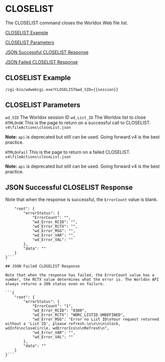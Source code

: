 # CLOSELIST

The CLOSELIST command closes the Worldox Web file list.

[CLOSELIST Example](#closelist-example)

[CLOSELIST Parameters](#closelist-parameters)

[JSON Successful CLOSELIST Response](#json-successful-closelist-response)

[JSON Failed CLOSELIST Response](#json-failed-closelist-response)

## CLOSELIST Example
`/cgi-bin/wdwebcgi.exe?CLOSELIST&wd_SID={{session}}`

## CLOSELIST Parameters
`wd_SID`
The Worldox session ID
`wd_List_ID`
The Worldox list to close
`HTMLOnOK`
This is the page to return on a successful call to CLOSELIST.
`v4\fileActions\closeList.json`

**Note:** `api` is deprecated but still can be used. Going forward v4 is the best practice.

`HTMLOnFail`
This is the page to return on a failed CLOSELIST.
`v4\fileActions\closeList.json`

**Note:** `api` is deprecated but still can be used. Going forward v4 is the best practice.

## JSON Successful CLOSELIST Response

Note that when the response is successful, the `ErrorCount` value is blank. 
```{
    "root": {
        "errorStatus": {
            "ErrorCount": "",
            "wd_Error_RCID": "",
            "wd_Error_RCTX": "",
            "wd_Error_MSG": "",
            "wd_Error_VAR": "",
            "wd_Error_VAL": ""
        },
        "data": ""
    }
}```

## JSON Failed CLOSELIST Response

Note that when the response has failed, the ErrorCount value has a number, the RCTX value determines what the error is. The Worldox API always returns a 200 status even on failure.  

```{
    "root": {
        "errorStatus": {
            "ErrorCount": "1",
            "wd_Error_RCID": "8380",
            "wd_Error_RCTX": "WDRC_LISTID_UNDEFINED",
            "wd_Error_MSG": "Error no List ID\nYour request returned without a 'List ID', please refresh.\n\n\n\n\nlock, wdInfo\ncloseCircle, wdErrorIco\n\nRefresh\n",
            "wd_Error_VAR": "",
            "wd_Error_VAL": ""
        },
        "data": ""
    }
}```
